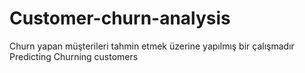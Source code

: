 # Customer-churn-analysis
Churn yapan müşterileri tahmin etmek üzerine yapılmış bir çalışmadır 
Predicting Churning customers
